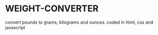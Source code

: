 # WEIGHT-CONVERTER

convert pounds to grams, kilograms and ounces.
coded in html, css and javascript
